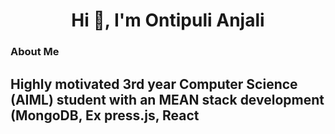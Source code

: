 <h1 align="center">Hi 👋, I'm Ontipuli Anjali</h1>
<h3 align="left">About Me</h3>
<h2> Highly motivated 3rd year Computer Science (AIML) student with an MEAN stack development (MongoDB, Ex
press.js, React</h2>
